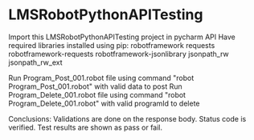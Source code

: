 # LMSRobotPythonAPITesting
Import this LMSRobotPythonAPITesting project in pycharm API
Have required libraries installed using pip:
  robotframework
  requests
  robotframework-requests
  robotframework-jsonlibrary
  jsonpath_rw
  jsonpath_rw_ext
  
Run Program_Post_001.robot file using command "robot Program_Post_001.robot" with valid data to post
Run Program_Delete_001.robot file using command "robot Program_Delete_001.robot" with valid programId to delete

Conclusions:
Validations are done on the response body.
Status code is verified.
Test results are shown as pass or fail.
